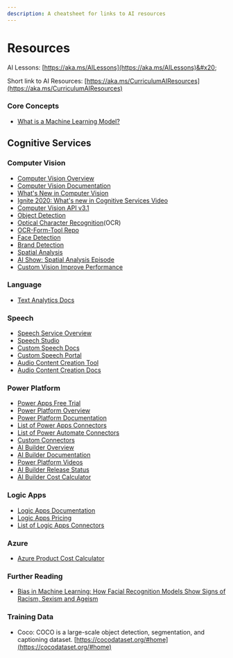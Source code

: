 ```yaml
---
description: A cheatsheet for links to AI resources
---
```


# Resources

AI Lessons: [https://aka.ms/AILessons](https://aka.ms/AILessons)&#x20;

Short link to AI Resources: [https://aka.ms/CurriculumAIResources](https://aka.ms/CurriculumAIResources)

### Core Concepts

* [What is a Machine Learning Model?](https://docs.microsoft.com/windows/ai/windows-ml/what-is-a-machine-learning-model?WT.mc\_id=aiml-8438-ayyonet)

## Cognitive Services

### Computer Vision

* [Computer Vision Overview](https://azure.microsoft.com/en-us/services/cognitive-services/computer-vision/?WT.mc\_id=aiml-8438-ayyonet#features)&#x20;
* [Computer Vision Documentation](https://docs.microsoft.com/azure/cognitive-services/computer-vision/?WT.mc\_id=aiml-8438-ayyonet)
* [What's New in Computer Vision](https://docs.microsoft.com/azure/cognitive-services/computer-vision/whats-new?WT.mc\_id=aiml-8438-ayyonet)
* [Ignite 2020: What's new in Cognitive Services Video](https://mediusprodstatic.studios.ms/asset-85a1c2ec-5d8e-44f3-ae53-05aa76ce61b2/Archive-video\_5500000\_1920x1080\_AACAudio\_1080.mp4?sv=2018-03-28\&sr=b\&sig=NSMP596G%2B1yOEyLTNAC7Cipg7DkATup2BjMictt3CgY%3D\&st=2020-09-22T21%3A51%3A28Z\&se=2025-09-22T21%3A56%3A28Z\&sp=r\&rscd=filename%3DIG20-DB106-What%25e2%2580%2599s%2Bnew%2Bin%2BAzure%2BCognitive%2BServices.mp4\&WT.mc\_id=aiml-0000-ayyonet)
* [Computer Vision API v3.1](https://westcentralus.dev.cognitive.microsoft.com/docs/services/computer-vision-v3-1-ga/operations/5d986960601faab4bf452005?WT.mc\_id=aiml-8438-ayyonet)
* [Object Detection](https://docs.microsoft.com/azure/cognitive-services/computer-vision/concept-object-detection?WT.mc\_id=aiml-8438-ayyonet)
* [Optical Character Recognition](https://docs.microsoft.com/azure/cognitive-services/computer-vision/concept-recognizing-text?WT.mc\_id=aiml-8438-ayyonet)(OCR)
* [OCR-Form-Tool Repo](https://github.com/microsoft/OCR-Form-Tools?WT.mc\_id=aiml-8438-ayyonet)
* [Face Detection](https://docs.microsoft.com/azure/cognitive-services/computer-vision/concept-detecting-faces?WT.mc\_id=aiml-8438-ayyonet)
* [Brand Detection](https://docs.microsoft.com/azure/cognitive-services/computer-vision/concept-brand-detection?WT.mc\_id=aiml-8438-ayyonet)
* [Spatial Analysis](https://docs.microsoft.com/legal/cognitive-services/computer-vision/intro-to-spatial-analysis-public-preview?context=/azure/cognitive-services/Computer-vision/context/context\&WT.mc\_id=aiml-8438-ayyonet)
* [AI Show: Spatial Analysis Episode](https://channel9.msdn.com/Shows/AI-Show/Computer-Vision-for-Spatial-Analysis?WT.mc\_id=aiml-0000-ayyonet)
* [Custom Vision Improve Performance](https://docs.microsoft.com/azure/cognitive-services/custom-vision-service/getting-started-improving-your-classifier?WT.mc\_id=aiml-8438-ayyonet)

### Language

* [Text Analytics Docs](https://docs.microsoft.com/azure/cognitive-services/text-analytics/?WT.mc\_id=aiml-8438-ayyonet)

### Speech

* [Speech Service Overview](https://docs.microsoft.com/azure/cognitive-services/speech-service/overview?WT.mc\_id=aiml-8438-ayyonet)
* [Speech Studio](https://speech.microsoft.com/?WT.mc\_id=aiml-8438-ayyonet)
* [Custom Speech Docs](https://docs.microsoft.com/azure/cognitive-services/speech-service/how-to-custom-speech?WT.mc\_id=aiml-8438-ayyonet)
* [Custom Speech Portal](https://speech.microsoft.com/customspeech?WT.mc\_id=aiml-8438-ayyonet)
* [Audio Content Creation Tool](https://speech.microsoft.com/audiocontentcreation?WT.mc\_id=aiml-8438-ayyonet)
* [Audio Content Creation Docs](https://docs.microsoft.com/azure/cognitive-services/speech-service/how-to-audio-content-creation?WT.mc\_id=aiml-8438-ayyonet)

### Power Platform

* [Power Apps Free Trial](https://docs.microsoft.com/powerapps/maker/signup-for-powerapps?WT.mc\_id=aiml-8438-ayyonet)
* [Power Platform Overview](https://powerplatform.microsoft.com/?WT.mc\_id=aiml-8438-ayyonet)
* [Power Platform Documentation](https://docs.microsoft.com/power-platform/?WT.mc\_id=aiml-8438-ayyonet)
* [List of Power Apps Connectors](https://docs.microsoft.com/en-us/connectors/connector-reference/connector-reference-powerapps-connectors?WT.mc\_id=aiml-8438-ayyonet)
* [List of Power Automate Connectors](https://docs.microsoft.com/connectors/connector-reference/connector-reference-powerautomate-connectors?WT.mc\_id=aiml-8438-ayyonet)
* [Custom Connectors](https://docs.microsoft.com/en-us/connectors/custom-connectors/?WT.mc\_id=aiml-8438-ayyonet)
* [AI Builder Overview](https://powerapps.microsoft.com/ai-builder/?WT.mc\_id=aiml-8438-ayyonet)
* [AI Builder Documentation](https://docs.microsoft.com/ai-builder/?WT.mc\_id=aiml-8438-ayyonet)
* [Power Platform Videos](https://www.youtube.com/c/mspowerplatform/?WT.mc\_id=aiml-8438-ayyonet)
* [AI Builder Release Status](https://docs.microsoft.com/ai-builder/overview?WT.mc\_id=aiml-8438-ayyonet#release-status)
* [AI Builder Cost Calculator](https://powerapps.microsoft.com/en-us/ai-builder-calculator/?WT.mc\_id=aiml-8438-ayyonet)

### Logic Apps

* [Logic Apps Documentation](https://docs.microsoft.com/azure/logic-apps/logic-apps-overview?WT.mc\_id=aiml-8438-ayyonet)
* [Logic Apps Pricing](https://azure.microsoft.com/pricing/details/logic-apps/?WT.mc\_id=aiml-8438-ayyonet)
* [List of Logic Apps Connectors](https://docs.microsoft.com/connectors/connector-reference/connector-reference-logicapps-connectors?WT.mc\_id=aiml-8438-ayyonet)

### Azure&#x20;

* [Azure Product Cost Calculator](https://azure.microsoft.com/pricing/calculator/?service=logic-apps\&WT.mc\_id=aiml-8438-ayyonet)

### Further Reading

* [Bias in Machine Learning: How Facial Recognition Models Show Signs of Racism, Sexism and Ageism](https://towardsdatascience.com/bias-in-machine-learning-how-facial-recognition-models-show-signs-of-racism-sexism-and-ageism-32549e2c972d)

### Training Data

* Coco: COCO is a large-scale object detection, segmentation, and captioning dataset. [https://cocodataset.org/#home](https://cocodataset.org/#home)

